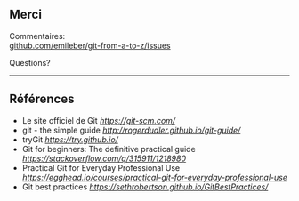 ## Merci

Commentaires:  
[github.com/emileber/git-from-a-to-z/issues](https://github.com/emileber/git-from-a-to-z/issues)

Questions?

---

## Références


- Le site officiel de Git _https://git-scm.com/_
- git - the simple guide _http://rogerdudler.github.io/git-guide/_
- tryGit _https://try.github.io/_
- Git for beginners: The definitive practical guide _https://stackoverflow.com/q/315911/1218980_
- Practical Git for Everyday Professional Use _https://egghead.io/courses/practical-git-for-everyday-professional-use_
- Git best practices _https://sethrobertson.github.io/GitBestPractices/_

